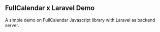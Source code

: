 ## FullCalendar x Laravel Demo

A simple demo on FullCalendar Javascript library with Laravel as backend server.
